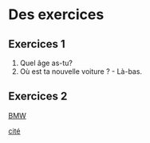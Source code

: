 # Des exercices

## Exercices 1

1. Quel âge as-tu?
2. Où est ta nouvelle voiture ? - Là-bas.

## Exercices 2

[BMW](https://lada.by/)

[cité](https://geely-minsk.by/)
